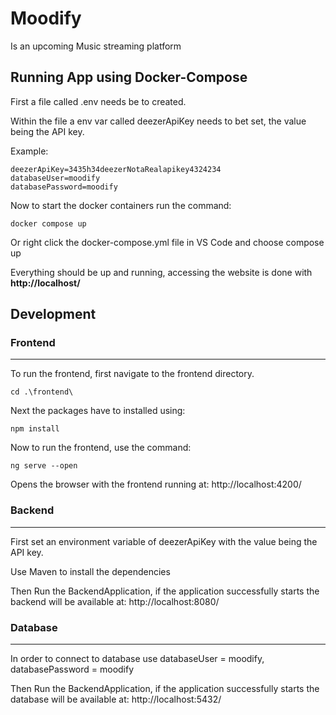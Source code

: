 # Moodify

Is an upcoming Music streaming platform

## Running App using Docker-Compose

First a file called .env needs be to created.

Within the file a env var called deezerApiKey needs to bet set, the value being the API key.

Example:

```
deezerApiKey=3435h34deezerNotaRealapikey4324234
databaseUser=moodify
databasePassword=moodify
```

Now to start the docker containers run the command:

```
docker compose up
```

Or right click the docker-compose.yml file in VS Code and choose compose up

Everything should be up and running, accessing the website is done with **http://localhost/**



## Development 

### Frontend

---

To run the frontend, first navigate to the frontend directory.

```
cd .\frontend\  
```

Next the packages have to installed using: 

```
npm install
```

Now to run the frontend, use the command:

```
ng serve --open
```

Opens the browser with the frontend running at: http://localhost:4200/

### Backend

---

First set an environment variable of deezerApiKey with the value being the API key.

Use Maven to install the dependencies 

Then Run the BackendApplication, if the application successfully starts the backend will be available at: http://localhost:8080/

### Database

---
In order to connect to database use databaseUser = moodify, databasePassword = moodify

Then Run the BackendApplication, if the application successfully starts the database will be available at: http://localhost:5432/
